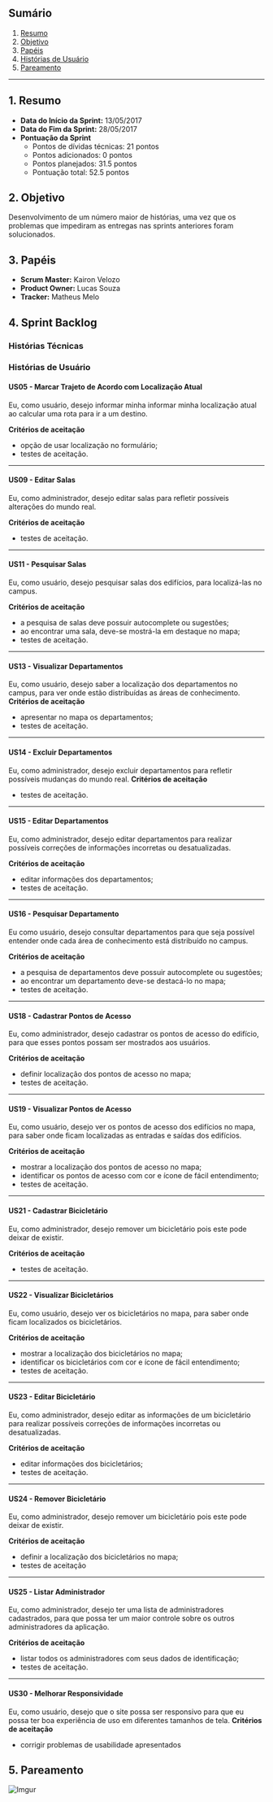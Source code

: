 ## Sumário
1. [Resumo](#1-Resumo)
2. [Objetivo](#2-Objetivo)
3. [Papéis](#3-Papéis)
4. [Histórias de Usuário](#4-Histórias)
5. [Pareamento](#5-Pareamento)

***
## 1. Resumo

* **Data do Início da Sprint:** 13/05/2017
* **Data do Fim da Sprint:** 28/05/2017
* **Pontuação da Sprint**
   * Pontos de dívidas técnicas: 21 pontos
   * Pontos adicionados: 0 pontos
   * Pontos planejados: 31.5 pontos
   * Pontuação total: 52.5 pontos

## 2. Objetivo

Desenvolvimento de um número maior de histórias, uma vez que os problemas que impediram as entregas nas sprints anteriores foram solucionados.

## 3. Papéis

* **Scrum Master:** Kairon Velozo
* **Product Owner:** Lucas Souza
* **Tracker:** Matheus Melo

## 4. Sprint Backlog

### **Histórias Técnicas**


### **Histórias de Usuário**

#### US05 - Marcar Trajeto de Acordo com Localização Atual

Eu, como usuário, desejo informar minha informar minha localização atual ao calcular uma rota para ir a um destino. 

**Critérios de aceitação** 
   * opção de usar localização no formulário;
   * testes de aceitação.

***

#### US09 - Editar Salas

Eu, como administrador, desejo editar salas para refletir possíveis alterações do mundo real.

**Critérios de aceitação**
*  testes de aceitação.

***

#### US11 - Pesquisar Salas

Eu, como usuário, desejo pesquisar salas dos edifícios, para localizá-las no campus.

**Critérios de aceitação** 
   * a pesquisa de salas deve possuir autocomplete ou sugestões;
   * ao encontrar uma sala, deve-se mostrá-la em destaque no mapa;
   * testes de aceitação.

***

#### US13 - Visualizar Departamentos 

Eu, como usuário, desejo saber a localização dos departamentos no campus, para ver onde estão distribuídas as áreas de conhecimento.
**Critérios de aceitação** 
* apresentar no mapa os departamentos;
* testes de aceitação.
***

#### US14 - Excluir Departamentos

Eu, como administrador, desejo excluir departamentos para refletir possíveis mudanças do mundo real.
**Critérios de aceitação** 
* testes de aceitação.
***

#### US15 - Editar Departamentos

Eu, como administrador, desejo editar departamentos para realizar possíveis correções de informações incorretas ou desatualizadas.

**Critérios de aceitação** 
* editar informações dos departamentos;
* testes de aceitação.

***

#### US16 - Pesquisar Departamento

Eu como usuário, desejo consultar departamentos para que seja possível entender onde cada área de conhecimento está distribuído no campus.

**Critérios de aceitação** 
* a pesquisa de departamentos deve possuir autocomplete ou sugestões;
* ao  encontrar um departamento deve-se destacá-lo no mapa;
* testes de aceitação.

***

#### US18 - Cadastrar Pontos de Acesso

Eu, como administrador, desejo cadastrar os pontos de acesso do edifício, para que esses pontos possam ser mostrados aos usuários. 

**Critérios de aceitação** 
   * definir localização dos pontos de acesso no mapa;
   * testes de aceitação.

***

#### US19 - Visualizar Pontos de Acesso

Eu, como usuário, desejo ver os pontos de acesso dos edifícios no mapa, para saber onde ficam localizadas as entradas e saídas dos edifícios.

**Critérios de aceitação** 
   * mostrar a localização dos pontos de acesso no mapa;
   * identificar os pontos de acesso com cor e ícone de fácil entendimento;
   * testes de aceitação.

***

#### US21 - Cadastrar Bicicletário

Eu, como administrador, desejo remover um bicicletário pois este pode deixar de existir.

**Critérios de aceitação** 
   * testes de aceitação.

***

#### US22 - Visualizar Bicicletários

Eu, como usuário, desejo ver os bicicletários no mapa, para saber onde ficam localizados os bicicletários.

**Critérios de aceitação** 
   * mostrar a localização dos bicicletários no mapa;
   * identificar os bicicletários com cor e ícone de fácil entendimento;
   * testes de aceitação.

***

#### US23 - Editar Bicicletário

Eu, como administrador, desejo editar as informações de um bicicletário para realizar possíveis correções de informações incorretas ou desatualizadas.

**Critérios de aceitação** 
   * editar informações dos bicicletários;
   * testes de aceitação.

***

#### US24 - Remover Bicicletário

Eu, como administrador, desejo remover um bicicletário pois este pode deixar de existir.

**Critérios de aceitação** 
   * definir a localização dos bicicletários no mapa;
   * testes de aceitação
***
#### US25 - Listar Administrador

Eu, como administrador, desejo ter uma lista de administradores cadastrados, para que possa ter um maior controle sobre os outros administradores da aplicação.

**Critérios de aceitação** 
* listar todos os administradores com seus dados de identificação;
* testes de aceitação.

***

#### US30 - Melhorar Responsividade

Eu, como usuário, desejo que o site possa ser responsivo para que eu possa ter boa experiência de uso em diferentes tamanhos de tela.
**Critérios de aceitação**
* corrigir problemas de usabilidade apresentados


## 5. Pareamento

![Imgur](http://i.imgur.com/tDS4CU1.png)